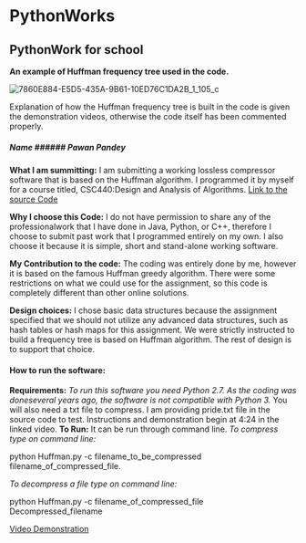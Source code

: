 # PythonWorks

## PythonWork for school

**An example of Huffman frequency tree used in the code.**

![7860E884-E5D5-435A-9B61-10ED76C1DA2B_1_105_c](https://user-images.githubusercontent.com/53489042/134823233-5608b918-661a-417a-a886-c57069b68074.jpeg)

Explanation of how the Huffman frequency tree is built in the code is given the demonstration videos, otherwise the code itself has been commented properly. 



##### Name ###### Pawan Pandey

**What I am summitting:** I am submitting a working lossless compressor software that is based on the Huffman algorithm. I programmed it by myself for a course titled, CSC440:Design and Analysis of Algorithms.
[Link to the source Code](https://github.com/PawanPandey387/PythonWorks)

**Why I choose this Code:** I do not have permission to share any of the professionalwork that I have done in Java, Python, or C++, therefore I choose to submit past work that I programmed entirely on my own. I also choose it because it is simple, short and stand-alone working software.

**My Contribution to the code:** The coding was entirely done by me, however it is based on the famous Huffman greedy algorithm. There were some restrictions on what we could use for the assignment, so this code is completely different than other online solutions.

**Design choices:** I chose basic data structures because the assignment specified that we should not utilize any advanced data structures, such as hash tables or hash maps for this assignment. We were strictly instructed to build a frequency tree is based on Huffman algorithm. The rest of design is to support that choice.

#### How to run the software:
**Requirements:** *To run this software you need Python 2.7. As the coding was doneseveral years ago, the software is not compatible with Python 3.*
You will also need a txt file to compress. I am providing pride.txt file in the source code to test. Instructions and demonstration begin at 4:24 in the linked video. 
**To Run:** It can be run through command line.
*To compress type on command line:*

python Huffman.py -c filename_to_be_compressed filename_of_compressed_file.

*To decompress a file type on command line:*

python Huffman.py -c filename_of_compressed_file Decompressed_filename

[Video Demonstration](https://www.youtube.com/watch?v=_H5GAiPVzyo)



